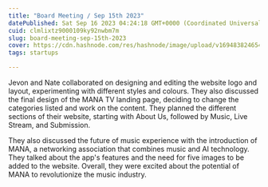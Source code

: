 ```yaml
---
title: "Board Meeting / Sep 15th 2023"
datePublished: Sat Sep 16 2023 04:24:18 GMT+0000 (Coordinated Universal Time)
cuid: clmlixtz9000109ky92nwbm7m
slug: board-meeting-sep-15th-2023
cover: https://cdn.hashnode.com/res/hashnode/image/upload/v1694838246545/85767288-ac95-47b7-a008-0bad86db63b5.jpeg
tags: startups

---
```


Jevon and Nate collaborated on designing and editing the website logo and layout, experimenting with different styles and colours. They also discussed the final design of the MANA TV landing page, deciding to change the categories listed and work on the content. They planned the different sections of their website, starting with About Us, followed by Music, Live Stream, and Submission.

They also discussed the future of music experience with the introduction of MANA, a networking association that combines music and AI technology. They talked about the app's features and the need for five images to be added to the website. Overall, they were excited about the potential of MANA to revolutionize the music industry.